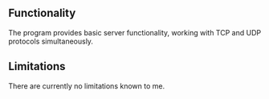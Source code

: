## Functionality

The program provides basic server functionality, working with TCP and UDP protocols simultaneously.

## Limitations

There are currently no limitations known to me.
